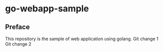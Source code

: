 # go-webapp-sample



## Preface
This repository is the sample of web application using golang.
Git change 1
Git change 2
